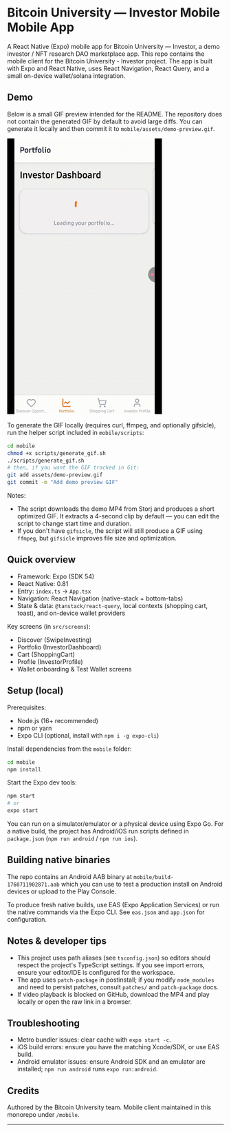 # Bitcoin University — Investor Mobile Mobile App

A React Native (Expo) mobile app for Bitcoin University — Investor, a demo investor / NFT research DAO marketplace app. This repo contains the mobile client for the Bitcoin University - Investor project. The app is built with Expo and React Native, uses React Navigation, React Query, and a small on-device wallet/solana integration.

## Demo


Below is a small GIF preview intended for the README. The repository does not contain the generated GIF by default to avoid large diffs. You can generate it locally and then commit it to `mobile/assets/demo-preview.gif`.

<img src="mobile/assets/demo-preview.gif" alt="Demo preview" width="360" />


To generate the GIF locally (requires curl, ffmpeg, and optionally gifsicle), run the helper script included in `mobile/scripts`:

```bash
cd mobile
chmod +x scripts/generate_gif.sh
./scripts/generate_gif.sh
# then, if you want the GIF tracked in Git:
git add assets/demo-preview.gif
git commit -m "Add demo preview GIF"
```

Notes:
- The script downloads the demo MP4 from Storj and produces a short optimized GIF. It extracts a 4-second clip by default — you can edit the script to change start time and duration.
- If you don't have `gifsicle`, the script will still produce a GIF using `ffmpeg`, but `gifsicle` improves file size and optimization.

## Quick overview

- Framework: Expo (SDK 54)
- React Native: 0.81
- Entry: `index.ts` → `App.tsx`
- Navigation: React Navigation (native-stack + bottom-tabs)
- State & data: `@tanstack/react-query`, local contexts (shopping cart, toast), and on-device wallet providers

Key screens (in `src/screens`):
- Discover (SwipeInvesting)
- Portfolio (InvestorDashboard)
- Cart (ShoppingCart)
- Profile (InvestorProfile)
- Wallet onboarding & Test Wallet screens

## Setup (local)

Prerequisites:
- Node.js (16+ recommended)
- npm or yarn
- Expo CLI (optional, install with `npm i -g expo-cli`)

Install dependencies from the `mobile` folder:

```bash
cd mobile
npm install
```

Start the Expo dev tools:

```bash
npm start
# or
expo start
```

You can run on a simulator/emulator or a physical device using Expo Go. For a native build, the project has Android/iOS run scripts defined in `package.json` (`npm run android` / `npm run ios`).

## Building native binaries

The repo contains an Android AAB binary at `mobile/build-1760711902871.aab` which you can use to test a production install on Android devices or upload to the Play Console.

To produce fresh native builds, use EAS (Expo Application Services) or run the native commands via the Expo CLI. See `eas.json` and `app.json` for configuration.

## Notes & developer tips

- This project uses path aliases (see `tsconfig.json`) so editors should respect the project's TypeScript settings. If you see import errors, ensure your editor/IDE is configured for the workspace.
- The app uses `patch-package` in postinstall; if you modify `node_modules` and need to persist patches, consult `patches/` and `patch-package` docs.
- If video playback is blocked on GitHub, download the MP4 and play locally or open the raw link in a browser.

## Troubleshooting

- Metro bundler issues: clear cache with `expo start -c`.
- iOS build errors: ensure you have the matching Xcode/SDK, or use EAS build.
- Android emulator issues: ensure Android SDK and an emulator are installed; `npm run android` runs `expo run:android`.

## Credits

Authored by the Bitcoin University team. Mobile client maintained in this monorepo under `/mobile`.

---
